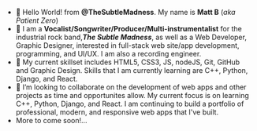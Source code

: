 - 👋 Hello World! from **@TheSubtleMadness**.  My name is **Matt B** (_aka Patient Zero_)
- 👀 I am a **Vocalist/Songwriter/Producer/Multi-instrumentalist** for the industrial rock band,**_The Subtle Madness_**, as well as a Web Developer, Graphic Designer, interested in full-stack web site/app development, programming, and UI/UX.  I am also a recording engineer.
- 🌱 My current skillset includes  HTML5, CSS3, JS, nodeJS, Git, GitHub and Graphic Design.  Skills that I am currently learning are C++, Python, Django, and React.
- 💞️ I’m looking to collaborate on the development of web apps and other projects as time and opportunites allow.  My current focus is on learning C++, Python, Django, and React.  I am continuing to build a portfolio of professional, modern, and responsive web apps that I've built.
- More to come soon!...
<!---
TheSubtleMadness/TheSubtleMadness is a ✨ special ✨ repository because its `README.md` (this file) appears on your GitHub profile.
You can click the Preview link to take a look at your changes.
--->

